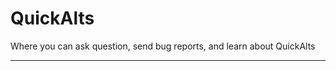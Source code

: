# QuickAlts
Where you can ask question, send bug reports, and learn about QuickAlts

------------------------------------------------------------------------

